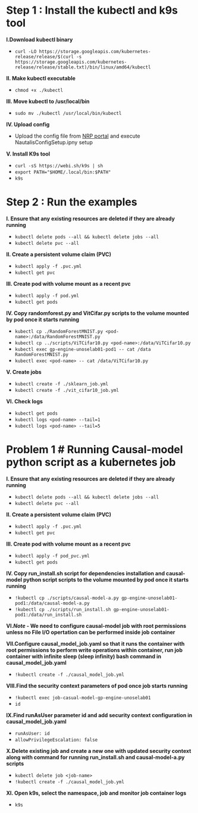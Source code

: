 # Step 1 : Install the kubectl and k9s tool

**I.Download kubectl binary**
- `curl -LO https://storage.googleapis.com/kubernetes-release/release/$(curl -s https://storage.googleapis.com/kubernetes-release/release/stable.txt)/bin/linux/amd64/kubectl`

**II. Make kubectl executable**
- `chmod +x ./kubectl`

**III. Move kubectl to /usr/local/bin**
- `sudo mv ./kubectl /usr/local/bin/kubectl`

**IV. Upload config**
- Upload the config file from [NRP portal](https://portal.nrp-nautilus.io/) and execute NautalisConfigSetup.ipny setup

**V. Install K9s tool**
- `curl -sS https://webi.sh/k9s | sh`
- `export PATH="$HOME/.local/bin:$PATH"`
- `k9s`

# Step 2 : Run the examples

**I. Ensure that any existing resources are deleted if they are already running**
- `kubectl delete pods --all && kubectl delete jobs --all`
- `kubectl delete pvc --all`

**II. Create a persistent volume claim (PVC)**
- `kubectl apply -f .pvc.yml`
- `kubectl get pvc`

**III. Create pod with volume mount as a recent pvc**
- `kubectl apply -f pod.yml`
- `kubectl get pods`

**IV. Copy randomforest.py and VitCifar.py scripts to the volume mounted by pod once it starts running**
- `kubectl cp ./RandomForestMNIST.py <pod-name>:/data/RandomForestMNIST.py`
- `kubectl cp ../scripts/ViTCifar10.py <pod-name>:/data/ViTCifar10.py`
- `kubectl exec gp-engine-unoselab01-pod1 -- cat /data RandomForestMNIST.py`
- `kubectl exec <pod-name> -- cat /data/ViTCifar10.py`

**V. Create jobs**
- `kubectl create -f ./sklearn_job.yml`
- `kubectl create -f ./vit_cifar10_job.yml`

**VI. Check logs**
- `kubectl get pods`
- `kubectl logs <pod-name> --tail=1`
- `kubectl logs <pod-name> --tail=5`

# Problem 1 # Running Causal-model python script as a kubernetes job 

**I. Ensure that any existing resources are deleted if they are already running**
- `kubectl delete pods --all && kubectl delete jobs --all`
- `kubectl delete pvc --all`

**II. Create a persistent volume claim (PVC)**
- `kubectl apply -f .pvc.yml`
- `kubectl get pvc`

**III. Create pod with volume mount as a recent pvc**
- `kubectl apply -f pod_pvc.yml`
- `kubectl get pods`

**IV. Copy run_install.sh script for dependencies installation and causal-model python script scripts to the volume mounted by pod once it starts running**
- `!kubectl cp ./scripts/causal-model-a.py gp-engine-unoselab01-pod1:/data/causal-model-a.py`
- `!kubectl cp ./scripts/run_install.sh gp-engine-unoselab01-pod1:/data/run_install.sh `

**VI._Note_ - We need to configure causal-model job with root permissions unless no File I/O opertation can be performed inside job container**

**VII.Configure causal_model_job.yaml so that it runs the container with root permissions to perform write operations within container, run job container with infinite sleep (sleep infinity) bash command in causal_model_job.yaml**
- `!kubectl create -f ./causal_model_job.yml`

**VIII.Find the security context parameters of pod once job starts running**
- `!kubectl exec job-casual-model-gp-engine-unoselab01`
- `id`

**IX.Find runAsUser parameter id and add security context configuration in causal_model_job.yaml**
- `runAsUser: id`
- `allowPrivilegeEscalation: false`

**X.Delete existing job and create a new one with updated security context along with command for running run_install.sh and causal-model-a.py scripts**
- `kubectl delete job <job-name>`
- `!kubectl create -f ./causal_model_job.yml`

**XI. Open k9s, select the namespace, job and monitor job container logs**
- `k9s`
